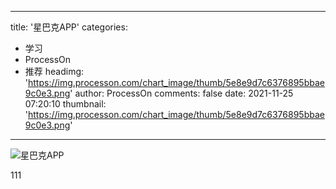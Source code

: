 
---
title: '星巴克APP'
categories: 
 - 学习
 - ProcessOn
 - 推荐
headimg: 'https://img.processon.com/chart_image/thumb/5e8e9d7c6376895bbae9c0e3.png'
author: ProcessOn
comments: false
date: 2021-11-25 07:20:10
thumbnail: 'https://img.processon.com/chart_image/thumb/5e8e9d7c6376895bbae9c0e3.png'
---

<div>   
<img class="thumb" alt="星巴克APP" src="https://img.processon.com/chart_image/thumb/5e8e9d7c6376895bbae9c0e3.png" referrerpolicy="no-referrer">
<p>111</p>  
</div>
            